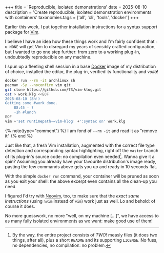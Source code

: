 +++
title = 'Reproducible, isolated demonstrations'
date = 2025-08-10
description = 'Create reproducible, isolated demonstration environments with containers'
taxonomies.tags = ['all', 'cli', 'tools', 'docker']
+++

Earlier this week, I put together installation instructions for a syntax support
package for <abbr title="The ubiquitous text editor">Vim</abbr>.

I believe I have an idea how these things work and I'm fairly confident that `-u
NONE` will get Vim to disregard my years of sensibly crafted configuration, but
I wanted to go one step further: from zero to a working plug-in, undoubtedly
reproducible on any machine.

I spun up a fleeting shell session in a base [Docker](https://www.docker.com/)
image of my distribution of choice, installed the editor, the plug-in, verified
its functionality and *voilà*!

```sh
docker run --rm -it archlinux sh
pacman -Sy --noconfirm vim git
git clone https://github.com/73/vim-klog.git
cat > work.klg <<EOF
2025-08-10 (8h!)
Getting some #work done.
    08:45 - ?
    -1h #lunch
EOF
vim +'set runtimepath+=vim-klog' +':syntax on' work.klg
```
{% note(type="comment") %} I am fond of `--rm -it` and read it as "remove it" {% end %}

Just like that, a fresh Vim installation, augmented with the correct file type
detection and corresponding syntax highlighting, right off the `master` branch
of its plug-in's source code: no compilation even needed[^1].  Wanna give it
a spin?  Assuming you already have your favourite distribution's image ready,
pasting the few commands above gets you up and ready in 10 seconds flat.

[^1]:  By the way, the entire project consists of *TWO!* measly files (it does
two things, after all), plus a short `README` and its supporting `LICENSE`.  No
fuss, no dependencies, no compilation: no problem.

With the simple `docker run` command, your container will be pruned as soon as
you exit your shell: the above excerpt even contains all the clean-up you need.

I figured I'd try with <abbr title="The only capable 'alternative' to Vim
">Neovim</abbr>, too, to make sure that the *exact same instructions* (using
`nvim` instead of `vim`) work just as well.  Lo and behold: of course it does.

No more guesswork, no more "well, on my machine [...]", we have access to as
many fully isolated environments as we want: make good use of them!
